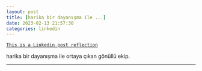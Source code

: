 ```yaml
---
layout: post
title: [harika bir dayanışma ile ...]
date: 2023-02-13 21:57:30
categories: linkedin
---
```


[`This is a Linkedin post reflection`](https://www.linkedin.com/feed/update/urn:li:activity:7031018542254731265)

harika bir dayanışma ile ortaya çıkan gönüllü ekip.

<hr>
<div class="row mt-3">


</div>
